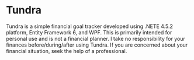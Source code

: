 # Tundra

Tundra is a simple financial goal tracker developed using .NETE 4.5.2 platform, Entity Framework 6, and WPF. This is primarily intended for personal use and is not a financial planner. I take no responsibility for your finances before/during/after using Tundra. If you are concerned about your financial situation, seek the help of a professional.
